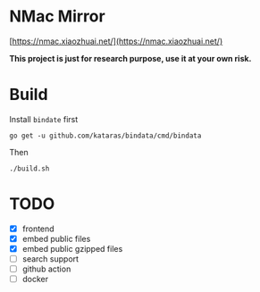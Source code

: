 # NMac Mirror

[https://nmac.xiaozhuai.net/](https://nmac.xiaozhuai.net/)

**This project is just for research purpose, use it at your own risk.**

# Build

Install `bindate` first
```
go get -u github.com/kataras/bindata/cmd/bindata
```

Then

```
./build.sh
```

# TODO

* [x] frontend
* [x] embed public files
* [x] embed public gzipped files
* [ ] search support
* [ ] github action
* [ ] docker
